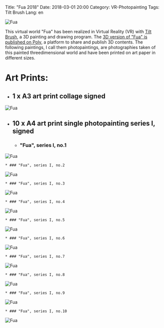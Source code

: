 Title: "Fua 2018"
Date: 2018-03-01 20:00
Category: VR-Photopainting
Tags: Tilt Brush
Lang: en

![Fua]({filename}images/vrfua/cr-smeerws-fua1.jpg "Fua")


This virtual world "Fua" has been realized in Virtual Reality (VR) with [Tilt Brush](https://www.tiltbrush.com/), a 3D painting and drawing program. The [3D version of "Fua" is published on Poly](https://poly.google.com/view/9gQJqzQspy0), a platform to share and publish 3D contents. The following paintings, I call them photopaintings, are photographies taken of this painted threedimensional world and have been printed on art paper in different sizes.

# Art Prints:

* ## 1 x A3 art print collage signed
![Fua]({filename}images/vrfua/cr-smeerws-pfua-a3.jpg "Fua")

* ## 10 x A4 art print single photopainting series I, signed 

    * ### "Fua", series I, no.1
![Fua]({filename}images/vrfua/cr-smeerws-fua-web-1.jpg "Fua no.1")

    * ### "Fua", series I, no.2
![Fua]({filename}images/vrfua/cr-smeerws-fua-web-2.jpg "Fua no.2")

    * ### "Fua", series I, no.3
![Fua]({filename}images/vrfua/cr-smeerws-fua-web-3.jpg "Fua no.3")

    * ### "Fua", series I, no.4
![Fua]({filename}images/vrfua/cr-smeerws-fua-web-4.jpg "Fua no.4")

    * ### "Fua", series I, no.5
![Fua]({filename}images/vrfua/cr-smeerws-fua-web-5.jpg "Fua no.5")

    * ### "Fua", series I, no.6
![Fua]({filename}images/vrfua/cr-smeerws-fua-web-6.jpg "Fua no.6")

    * ### "Fua", series I, no.7
![Fua]({filename}images/vrfua/cr-smeerws-fua-web-7.jpg "Fua no.7")

    * ### "Fua", series I, no.8
![Fua]({filename}images/vrfua/cr-smeerws-fua-web-8.jpg "Fua no.8")

    * ### "Fua", series I, no.9
![Fua]({filename}images/vrfua/cr-smeerws-fua-web-9.jpg "Fua no.9")

    * ### "Fua", series I, no.10
![Fua]({filename}images/vrfua/cr-smeerws-fua-web-10.jpg "Fua no.10")
